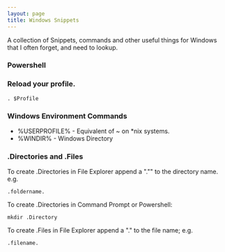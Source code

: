 ```yaml
---
layout: page
title: Windows Snippets
---
```


A collection of Snippets, commands and other useful things for Windows that I often forget, and need to lookup. 

### Powershell

### Reload your profile.

    . $Profile

### Windows Environment Commands

- %USERPROFILE% - Equivalent of ~ on *nix systems. 
- %WINDIR% - Windows Directory

### .Directories and .Files

To create .Directories in File Explorer append a "."" to the directory name. e.g.

    .foldername.

To create .Directories in Command Prompt or Powershell:

    mkdir .Directory

To create .Files in File Explorer append a "." to the file name; e.g.

    .filename.
